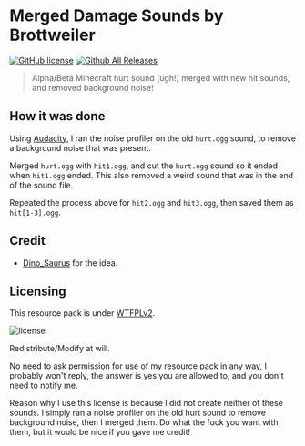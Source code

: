 Merged Damage Sounds by Brottweiler
==========

[![GitHub license](https://img.shields.io/badge/license-WTFPL-blue.svg)](http://www.wtfpl.net/about/)
[![Github All Releases](https://img.shields.io/github/downloads/Brottweiler/Merged-Damage-Sounds/total.svg)](https://github.com/Brottweiler/Merged-Damage-Sounds/releases)

>Alpha/Beta Minecraft hurt sound (ugh!) merged with new hit sounds, and removed background noise!

How it was done
------
Using [Audacity](http://audacityteam.org/), I ran the noise profiler on the old `hurt.ogg` sound, to remove a background noise that was present.

Merged `hurt.ogg` with `hit1.ogg`, and cut the `hurt.ogg` sound so it ended when `hit1.ogg` ended. This also removed a weird sound that was in the end of the sound file.

Repeated the process above for `hit2.ogg` and `hit3.ogg`, then saved them as `hit[1-3].ogg`. 

Credit
------
* [Dino_Saurus](https://oc.tc/Dino_Saurus) for the idea.

Licensing
------
This resource pack is under [WTFPLv2](http://www.wtfpl.net/about/).

![license](http://www.wtfpl.net/wp-content/uploads/2012/12/wtfpl-badge-2.png)

Redistribute/Modify at will.

No need to ask permission for use of my resource pack in any way, I probably won't reply, the answer is yes you are allowed to, and you don't need to notify me.

Reason why I use this license is because I did not create neither of these sounds. I simply ran a noise profiler on the old hurt sound to remove background noise, then I merged them. Do what the fuck you want with them, but it would be nice if you gave me credit!
